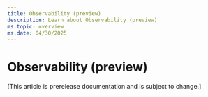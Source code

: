 ```yaml
---
title: Observability (preview)
description: Learn about Observability (preview)
ms.topic: overview
ms.date: 04/30/2025
---
```


# Observability (preview)

[This article is prerelease documentation and is subject to change.]